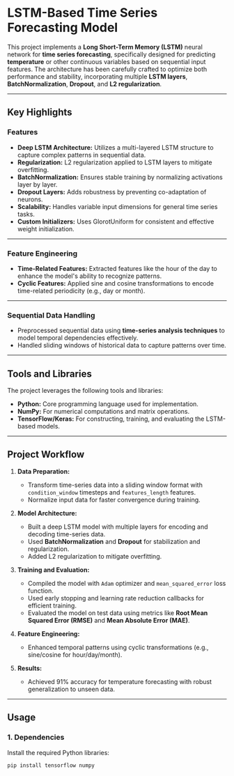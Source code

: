 # LSTM-Based Time Series Forecasting Model

This project implements a **Long Short-Term Memory (LSTM)** neural network for **time series forecasting**, specifically designed for predicting **temperature** or other continuous variables based on sequential input features. The architecture has been carefully crafted to optimize both performance and stability, incorporating multiple **LSTM layers**, **BatchNormalization**, **Dropout**, and **L2 regularization**.

---

## Key Highlights

### **Features**
- **Deep LSTM Architecture:** Utilizes a multi-layered LSTM structure to capture complex patterns in sequential data.
- **Regularization:** L2 regularization applied to LSTM layers to mitigate overfitting.
- **BatchNormalization:** Ensures stable training by normalizing activations layer by layer.
- **Dropout Layers:** Adds robustness by preventing co-adaptation of neurons.
- **Scalability:** Handles variable input dimensions for general time series tasks.
- **Custom Initializers:** Uses GlorotUniform for consistent and effective weight initialization.

---

### **Feature Engineering**
- **Time-Related Features:** Extracted features like the hour of the day to enhance the model's ability to recognize patterns.
- **Cyclic Features:** Applied sine and cosine transformations to encode time-related periodicity (e.g., day or month).
  
---

### **Sequential Data Handling**
- Preprocessed sequential data using **time-series analysis techniques** to model temporal dependencies effectively.
- Handled sliding windows of historical data to capture patterns over time.

---

## Tools and Libraries
The project leverages the following tools and libraries:
- **Python:** Core programming language used for implementation.
- **NumPy:** For numerical computations and matrix operations.
- **TensorFlow/Keras:** For constructing, training, and evaluating the LSTM-based models.

---

## Project Workflow

1. **Data Preparation:**
   - Transform time-series data into a sliding window format with `condition_window` timesteps and `features_length` features.
   - Normalize input data for faster convergence during training.

2. **Model Architecture:**
   - Built a deep LSTM model with multiple layers for encoding and decoding time-series data.
   - Used **BatchNormalization** and **Dropout** for stabilization and regularization.
   - Added L2 regularization to mitigate overfitting.

3. **Training and Evaluation:**
   - Compiled the model with `Adam` optimizer and `mean_squared_error` loss function.
   - Used early stopping and learning rate reduction callbacks for efficient training.
   - Evaluated the model on test data using metrics like **Root Mean Squared Error (RMSE)** and **Mean Absolute Error (MAE)**.

4. **Feature Engineering:**
   - Enhanced temporal patterns using cyclic transformations (e.g., sine/cosine for hour/day/month).

5. **Results:**
   - Achieved 91% accuracy for temperature forecasting with robust generalization to unseen data.

---

## Usage

### **1. Dependencies**
Install the required Python libraries:
```bash
pip install tensorflow numpy
